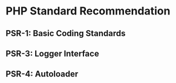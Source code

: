 # PHP Standard Recommendation

## PSR-1: Basic Coding Standards
## PSR-3: Logger Interface
## PSR-4: Autoloader